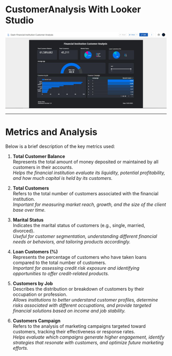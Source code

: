 # CustomerAnalysis With Looker Studio


![](Dash-Financial_Institution_Customer_Analysis.jpg)

________________________________________________________________________________________________


# Metrics and Analysis

Below is a brief description of the key metrics used:

1. **Total Customer Balance**  
   Represents the total amount of money deposited or maintained by all customers in their accounts.  
   *Helps the financial institution evaluate its liquidity, potential profitability, and how much capital is held by its customers.*

2. **Total Customers**  
   Refers to the total number of customers associated with the financial institution.  
   *Important for measuring market reach, growth, and the size of the client base over time.*

3. **Marital Status**  
   Indicates the marital status of customers (e.g., single, married, divorced).  
   *Useful for customer segmentation, understanding different financial needs or behaviors, and tailoring products accordingly.*

4. **Loan Customers (%)**  
   Represents the percentage of customers who have taken loans compared to the total number of customers.  
   *Important for assessing credit risk exposure and identifying opportunities to offer credit-related products.*

5. **Customers by Job**  
   Describes the distribution or breakdown of customers by their occupation or profession.  
   *Allows institutions to better understand customer profiles, determine risks associated with different occupations, and provide targeted financial solutions based on income and job stability.*

6. **Customers Campaign**  
   Refers to the analysis of marketing campaigns targeted toward customers, tracking their effectiveness or response rates.  
   *Helps evaluate which campaigns generate higher engagement, identify strategies that resonate with customers, and optimize future marketing efforts.*
